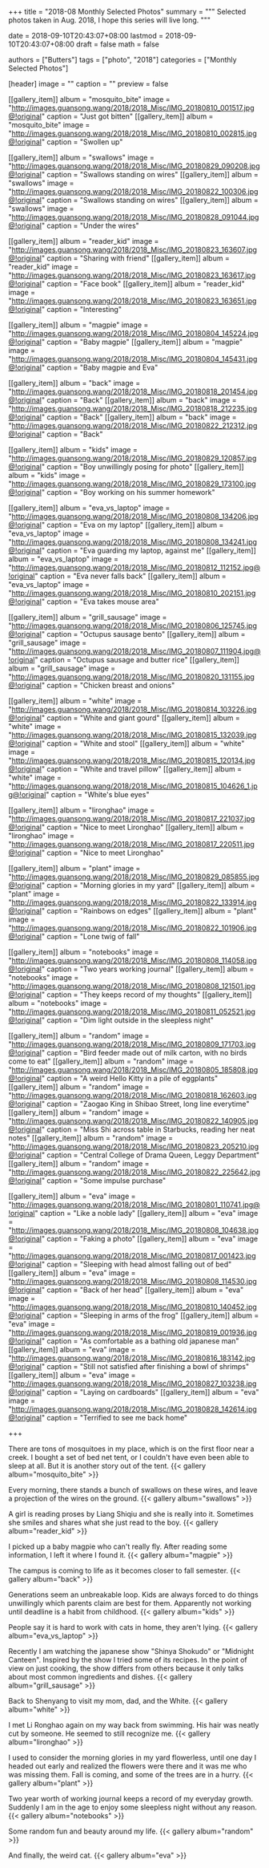 +++
title = "2018-08 Monthly Selected Photos"
summary = """
Selected photos taken in Aug. 2018,
I hope this series will live long.
"""

date = 2018-09-10T20:43:07+08:00
lastmod = 2018-09-10T20:43:07+08:00
draft = false
math = false

authors = ["Butters"]
tags = ["photo", "2018"]
categories = ["Monthly Selected Photos"]

[header]
image = ""
caption = ""
preview = false

[[gallery_item]]
album = "mosquito_bite"
image = "http://images.guansong.wang/2018/2018_Misc/IMG_20180810_001517.jpg@!original"
caption = "Just got bitten"
[[gallery_item]]
album = "mosquito_bite"
image = "http://images.guansong.wang/2018/2018_Misc/IMG_20180810_002815.jpg@!original"
caption = "Swollen up"


[[gallery_item]]
album = "swallows"
image = "http://images.guansong.wang/2018/2018_Misc/IMG_20180829_090208.jpg@!original"
caption = "Swallows standing on wires"
[[gallery_item]]
album = "swallows"
image = "http://images.guansong.wang/2018/2018_Misc/IMG_20180822_100306.jpg@!original"
caption = "Swallows standing on wires"
[[gallery_item]]
album = "swallows"
image = "http://images.guansong.wang/2018/2018_Misc/IMG_20180828_091044.jpg@!original"
caption = "Under the wires"


[[gallery_item]]
album = "reader_kid"
image = "http://images.guansong.wang/2018/2018_Misc/IMG_20180823_163607.jpg@!original"
caption = "Sharing with friend"
[[gallery_item]]
album = "reader_kid"
image = "http://images.guansong.wang/2018/2018_Misc/IMG_20180823_163617.jpg@!original"
caption = "Face book"
[[gallery_item]]
album = "reader_kid"
image = "http://images.guansong.wang/2018/2018_Misc/IMG_20180823_163651.jpg@!original"
caption = "Interesting"

[[gallery_item]]
album = "magpie"
image = "http://images.guansong.wang/2018/2018_Misc/IMG_20180804_145224.jpg@!original"
caption = "Baby magpie"
[[gallery_item]]
album = "magpie"
image = "http://images.guansong.wang/2018/2018_Misc/IMG_20180804_145431.jpg@!original"
caption = "Baby magpie and Eva"

[[gallery_item]]
album = "back"
image = "http://images.guansong.wang/2018/2018_Misc/IMG_20180818_201454.jpg@!original"
caption = "Back"
[[gallery_item]]
album = "back"
image = "http://images.guansong.wang/2018/2018_Misc/IMG_20180818_212235.jpg@!original"
caption = "Back"
[[gallery_item]]
album = "back"
image = "http://images.guansong.wang/2018/2018_Misc/IMG_20180822_212312.jpg@!original"
caption = "Back"

[[gallery_item]]
album = "kids"
image = "http://images.guansong.wang/2018/2018_Misc/IMG_20180829_120857.jpg@!original"
caption = "Boy unwillingly posing for photo"
[[gallery_item]]
album = "kids"
image = "http://images.guansong.wang/2018/2018_Misc/IMG_20180829_173100.jpg@!original"
caption = "Boy working on his summer homework"

[[gallery_item]]
album = "eva_vs_laptop"
image = "http://images.guansong.wang/2018/2018_Misc/IMG_20180808_134206.jpg@!original"
caption = "Eva on my laptop"
[[gallery_item]]
album = "eva_vs_laptop"
image = "http://images.guansong.wang/2018/2018_Misc/IMG_20180808_134241.jpg@!original"
caption = "Eva guarding my laptop, against me"
[[gallery_item]]
album = "eva_vs_laptop"
image = "http://images.guansong.wang/2018/2018_Misc/IMG_20180812_112152.jpg@!original"
caption = "Eva never falls back"
[[gallery_item]]
album = "eva_vs_laptop"
image = "http://images.guansong.wang/2018/2018_Misc/IMG_20180810_202151.jpg@!original"
caption = "Eva takes mouse area"

[[gallery_item]]
album = "grill_sausage"
image = "http://images.guansong.wang/2018/2018_Misc/IMG_20180806_125745.jpg@!original"
caption = "Octupus sausage bento"
[[gallery_item]]
album = "grill_sausage"
image = "http://images.guansong.wang/2018/2018_Misc/IMG_20180807_111904.jpg@!original"
caption = "Octupus sausage and butter rice"
[[gallery_item]]
album = "grill_sausage"
image = "http://images.guansong.wang/2018/2018_Misc/IMG_20180820_131155.jpg@!original"
caption = "Chicken breast and onions"


[[gallery_item]]
album = "white"
image = "http://images.guansong.wang/2018/2018_Misc/IMG_20180814_103226.jpg@!original"
caption = "White and giant gourd"
[[gallery_item]]
album = "white"
image = "http://images.guansong.wang/2018/2018_Misc/IMG_20180815_132039.jpg@!original"
caption = "White and stool"
[[gallery_item]]
album = "white"
image = "http://images.guansong.wang/2018/2018_Misc/IMG_20180815_120134.jpg@!original"
caption = "White and travel pillow"
[[gallery_item]]
album = "white"
image = "http://images.guansong.wang/2018/2018_Misc/IMG_20180815_104626_1.jpg@!original"
caption = "White's blue eyes"

[[gallery_item]]
album = "lironghao"
image = "http://images.guansong.wang/2018/2018_Misc/IMG_20180817_221037.jpg@!original"
caption = "Nice to meet Lironghao"
[[gallery_item]]
album = "lironghao"
image = "http://images.guansong.wang/2018/2018_Misc/IMG_20180817_220511.jpg@!original"
caption = "Nice to meet Lironghao"

[[gallery_item]]
album = "plant"
image = "http://images.guansong.wang/2018/2018_Misc/IMG_20180829_085855.jpg@!original"
caption = "Morning glories in my yard"
[[gallery_item]]
album = "plant"
image = "http://images.guansong.wang/2018/2018_Misc/IMG_20180822_133914.jpg@!original"
caption = "Rainbows on edges"
[[gallery_item]]
album = "plant"
image = "http://images.guansong.wang/2018/2018_Misc/IMG_20180822_101906.jpg@!original"
caption = "Lone twig of fall"

[[gallery_item]]
album = "notebooks"
image = "http://images.guansong.wang/2018/2018_Misc/IMG_20180808_114058.jpg@!original"
caption = "Two years working journal"
[[gallery_item]]
album = "notebooks"
image = "http://images.guansong.wang/2018/2018_Misc/IMG_20180808_121501.jpg@!original"
caption = "They keeps record of my thoughts"
[[gallery_item]]
album = "notebooks"
image = "http://images.guansong.wang/2018/2018_Misc/IMG_20180811_052521.jpg@!original"
caption = "Dim light outside in the sleepless night"

[[gallery_item]]
album = "random"
image = "http://images.guansong.wang/2018/2018_Misc/IMG_20180809_171703.jpg@!original"
caption = "Bird feeder made out of milk carton, with no birds come to eat"
[[gallery_item]]
album = "random"
image = "http://images.guansong.wang/2018/2018_Misc/IMG_20180805_185808.jpg@!original"
caption = "A weird Hello Kitty in a pile of eggplants"
[[gallery_item]]
album = "random"
image = "http://images.guansong.wang/2018/2018_Misc/IMG_20180818_162603.jpg@!original"
caption = "Zaogao King in Shibao Street, long line everytime"
[[gallery_item]]
album = "random"
image = "http://images.guansong.wang/2018/2018_Misc/IMG_20180822_140905.jpg@!original"
caption = "Miss Shi across table in Starbucks, reading her neat notes"
[[gallery_item]]
album = "random"
image = "http://images.guansong.wang/2018/2018_Misc/IMG_20180823_205210.jpg@!original"
caption = "Central College of Drama Queen, Leggy Department"
[[gallery_item]]
album = "random"
image = "http://images.guansong.wang/2018/2018_Misc/IMG_20180822_225642.jpg@!original"
caption = "Some impulse purchase"

[[gallery_item]]
album = "eva"
image = "http://images.guansong.wang/2018/2018_Misc/IMG_20180801_110741.jpg@!original"
caption = "Like a noble lady"
[[gallery_item]]
album = "eva"
image = "http://images.guansong.wang/2018/2018_Misc/IMG_20180808_104638.jpg@!original"
caption = "Faking a photo"
[[gallery_item]]
album = "eva"
image = "http://images.guansong.wang/2018/2018_Misc/IMG_20180817_001423.jpg@!original"
caption = "Sleeping with head almost falling out of bed"
[[gallery_item]]
album = "eva"
image = "http://images.guansong.wang/2018/2018_Misc/IMG_20180808_114530.jpg@!original"
caption = "Back of her head"
[[gallery_item]]
album = "eva"
image = "http://images.guansong.wang/2018/2018_Misc/IMG_20180810_140452.jpg@!original"
caption = "Sleeping in arms of the frog"
[[gallery_item]]
album = "eva"
image = "http://images.guansong.wang/2018/2018_Misc/IMG_20180819_001936.jpg@!original"
caption = "As comfortable as a bathing old japanese man"
[[gallery_item]]
album = "eva"
image = "http://images.guansong.wang/2018/2018_Misc/IMG_20180816_183142.jpg@!original"
caption = "Still not satisfied after finishing a bowl of shrimps"
[[gallery_item]]
album = "eva"
image = "http://images.guansong.wang/2018/2018_Misc/IMG_20180827_103238.jpg@!original"
caption = "Laying on cardboards"
[[gallery_item]]
album = "eva"
image = "http://images.guansong.wang/2018/2018_Misc/IMG_20180828_142614.jpg@!original"
caption = "Terrified to see me back home"


+++

There are tons of mosquitoes in my place,
which is on the first floor near a creek.
I bought a set of bed net tent,
or I couldn't have even been able to sleep at all.
But it is another story out of the tent.
{{< gallery album="mosquito_bite" >}}

Every morning, there stands a bunch of swallows on these wires,
and leave a projection of the wires on the ground.
{{< gallery album="swallows" >}}

A girl is reading proses by Liang Shiqiu
and she is really into it.
Sometimes she smiles and shares what she just read to the boy.
{{< gallery album="reader_kid" >}}

I picked up a baby magpie who can't really fly.
After reading some information, I left it where I found it.
{{< gallery album="magpie" >}}

The campus is coming to life as it becomes closer to fall semester.
{{< gallery album="back" >}}

Generations seem an unbreakable loop.
Kids are always forced to do things unwillingly
which parents claim are best for them.
Apparently not working until deadline is a habit from childhood.
{{< gallery album="kids" >}}

People say it is hard to work with cats in home,
they aren't lying.
{{< gallery album="eva_vs_laptop" >}}

Recently I am watching the japanese show
"Shinya Shokudo" or "Midnight Canteen".
Inspired by the show I tried some of its recipes.
In the point of view on just cooking,
the show differs from others because
it only talks about most common ingredients and dishes.
{{< gallery album="grill_sausage" >}}

Back to Shenyang to visit my mom, dad, and the White.
{{< gallery album="white" >}}

I met Li Ronghao again on my way back from swimming.
His hair was neatly cut by someone.
He seemed to still recognize me.
{{< gallery album="lironghao" >}}

I used to consider the morning glories in my yard flowerless,
until one day I headed out early and realized
the flowers were there and it was me who was missing them.
Fall is coming, and some of the trees are in a hurry.
{{< gallery album="plant" >}}

Two year worth of working journal keeps a record of my everyday growth.
Suddenly I am in the age to enjoy some sleepless night without any reason.
{{< gallery album="notebooks" >}}

Some random fun and beauty around my life.
{{< gallery album="random" >}}

And finally, the weird cat.
{{< gallery album="eva" >}}
